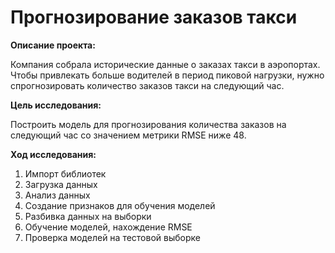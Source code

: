 # Прогнозирование заказов такси

**Описание проекта:**
    
Компания собрала исторические данные о заказах такси в аэропортах. Чтобы привлекать больше водителей в период пиковой нагрузки, нужно спрогнозировать количество заказов такси на следующий час.

**Цель исследования:**
     
Построить модель для прогнозирования количества заказов на следующий час со значением метрики RMSE ниже 48.

**Ход исследования:**

1. Импорт библиотек
2. Загрузка данных
3. Анализ данных
4. Создание признаков для обучения моделей
5. Разбивка данных на выборки
6. Обучение моделей, нахождение RMSE
7. Проверка моделей на тестовой выборке
